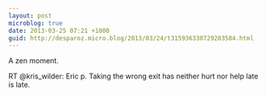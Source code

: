 ```yaml
---
layout: post
microblog: true
date: 2013-03-25 07:21 +1000
guid: http://desparoz.micro.blog/2013/03/24/t315936330729283584.html
---
```

A zen moment.

RT @kris_wilder: Eric p. Taking the wrong exit has neither hurt nor help late is late.
